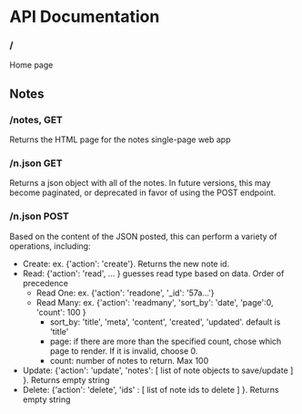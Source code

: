 # API Documentation

### /

Home page

## Notes

### /notes, GET

Returns the HTML page for the notes single-page web app

### /n.json GET

Returns a json object with all of the notes. In future versions, this may become paginated, or deprecated in favor of using the POST endpoint.

### /n.json POST

Based on the content of the JSON posted, this can perform a variety of operations, including:
- Create: ex. {'action': 'create'}. Returns the new note id.
- Read: {'action': 'read', ... } guesses read type based on data. Order of precedence
  - Read One: ex. {'action': 'readone', '_id': '57a...'}
  - Read Many: ex. {'action': 'readmany', 'sort_by': 'date', 'page':0, 'count': 100 }
    - sort_by: 'title', 'meta', 'content', 'created', 'updated'. default is 'title'
    - page: if there are more than the specified count, chose which page to render. If it is invalid, choose 0.
    - count: number of notes to return. Max 100
- Update: {'action': 'update', 'notes': [ list of note objects to save/update ] }. Returns empty string
- Delete: {'action': 'delete', 'ids' : [ list of note ids to delete ] }. Returns empty string